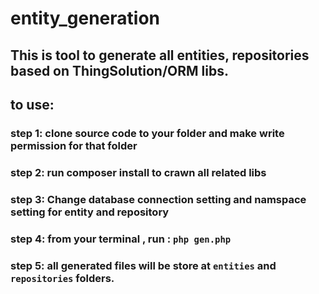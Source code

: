 # entity_generation
## This is tool to generate all entities, repositories based on ThingSolution/ORM libs.
## to use:
### step 1: clone source code to your folder and make write permission for that folder
### step 2: run composer install to crawn all related libs
### step 3: Change database connection setting and namspace setting for entity and repository
### step 4: from your terminal , run : ```php gen.php```
### step 5: all generated files will be store at ```entities``` and ```repositories``` folders.
